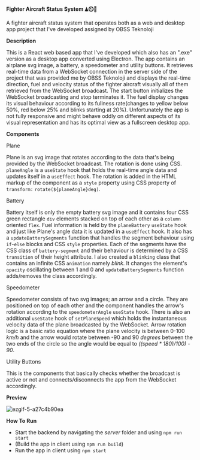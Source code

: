 **Fighter Aircraft Status System 🛦⏲🔋**

A fighter aircraft status system that operates both as a web and desktop app project that I've developed assigned by OBSS Teknoloji

**Description**

This is a React web based app that I've developed which also has an ".exe" version as a desktop app converted using Electron.
The app contains an airplane svg image, a battery, a speedometer and utility buttons. It retrieves real-time data from a WebSocket connection in the server side of the project that was provided me by OBSS Teknoloji
and displays the real-time direction, fuel and velocity status of the fighter aircraft visually all of them retrieved from the WebSocket broadcast. The start button initializes the WebSocket broadcasting and stop
terminates it. The fuel display changes its visual behaviour according to its fullness rate(changes to yellow below 50%, red below 25% and blinks starting at 20%). Unfortunately the app is not fully responsive and
might behave oddly on different aspects of its visual representation and has its optimal view as a fullscreen desktop app.

**Components**

  Plane

Plane is an svg image that rotates according to the data that's being provided by the WebSocket broadcast. The rotation is done using CSS. `planeAngle` is a `useState` hook that holds the real-time angle data and updates
itself in a `useEffect` hook. The rotation is added in the HTML markup of the component as a `style` property using CSS property of `transform:` ``rotate(${planeAngle}deg)``.

  Battery

Battery itself is only the empty battery svg image and it contains four CSS green rectangle `div` elements stacked on top of each other as a `column` oriented `flex`. Fuel information is held by the `planeBattery` `useState`
hook and just like Plane's angle data it is updated in a `useEffect` hook. It also has a `updateBatterySegments` function that handles the segment behaviour using `if`-`else` blocks and CSS `style` properties. Each
of the segments have the CSS class of `battery-segment` and their behaviour is determined by a CSS `transition` of their height attribute. I also created a `blinking` class that contains an infinite CSS `animation` namely
*blink*. It changes the element's `opacity` oscillating between 1 and 0 and `updateBatterySegments` function adds/removes the class accordingly.

  Speedometer

Speedometer consists of two svg images; an arrow and a circle. They are positioned on top of each other and the component handles the arrow's rotation according to the `speedometerAngle` `useState` hook. There is also
an additional `useState` hook of `setPlaneSpeed` which holds the instantaneous velocity data of the plane broadcasted by the WebSocket. Arrow rotation logic is a basic ratio equation where the plane velocity is between
0-100 *km/h* and the arrow would rotate between -90 and 90 *degrees* between the two ends of the circle so the angle would be equal to *((speed * 180)/100) - 90*.

  Utility Buttons

This is the components that basically checks whether the broadcast is active or not and connects/disconnects the app from the WebSocket accordingly.

**Preview**

![ezgif-5-a27c4b90ea](https://github.com/user-attachments/assets/cd77ec98-892c-4270-9e56-88b83a35dfe3)


**How To Run**

- Start the backend by navigating the *server* folder and using `npm run start`
- (Build the app in client using `npm run build`)
- Run the app in client using `npm start`
